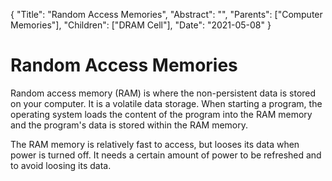 {
    "Title": "Random Access Memories",
    "Abstract": "",
    "Parents": ["Computer Memories"],
    "Children": ["DRAM Cell"],
    "Date": "2021-05-08"
}

# Random Access Memories

Random access memory (RAM) is where the non-persistent data is stored on your computer. It is a volatile data storage. When starting a program, the operating system loads the content of the program into the RAM memory and the program's data is stored within the RAM memory.

The RAM memory is relatively fast to access, but looses its data when power is turned off. It needs a certain amount of power to be refreshed and to avoid loosing its data.
